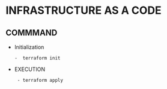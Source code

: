 # INFRASTRUCTURE AS A CODE

## COMMMAND 
  *  Initialization

         -  terraform init

  * EXECUTION 
         
         - terraform apply
